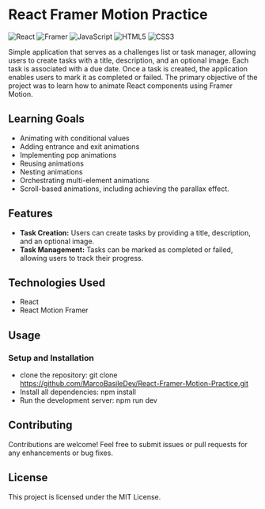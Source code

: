 # React Framer Motion Practice

![React](https://img.shields.io/badge/react-%2320232a.svg?style=for-the-badge&logo=react&logoColor=%2361DAFB)
![Framer](https://img.shields.io/badge/Framer-black?style=for-the-badge&logo=framer&logoColor=blue)
![JavaScript](https://img.shields.io/badge/javascript-%23323330.svg?style=for-the-badge&logo=javascript&logoColor=%23F7DF1E)
![HTML5](https://img.shields.io/badge/html5-%23E34F26.svg?style=for-the-badge&logo=html5&logoColor=white)
![CSS3](https://img.shields.io/badge/css3-%231572B6.svg?style=for-the-badge&logo=css3&logoColor=white)

Simple application that serves as a challenges list or task manager, allowing users to create tasks with a title, description, and an optional image. Each task is associated with a due date. Once a task is created, the application enables users to mark it as completed or failed. The primary objective of the project was to learn how to animate React components using Framer Motion.

## Learning Goals

- Animating with conditional values
- Adding entrance and exit animations
- Implementing pop animations
- Reusing animations
- Nesting animations
- Orchestrating multi-element animations
- Scroll-based animations, including achieving the parallax effect.

## Features

- **Task Creation:** Users can create tasks by providing a title, description, and an optional image.
- **Task Management:** Tasks can be marked as completed or failed, allowing users to track their progress.

## Technologies Used

- React
- React Motion Framer

## Usage

### Setup and Installation

- clone the repository: git clone https://github.com/MarcoBasileDev/React-Framer-Motion-Practice.git
- Install all dependencies: npm install
- Run the development server: npm run dev

## Contributing

Contributions are welcome! Feel free to submit issues or pull requests for any enhancements or bug fixes.

## License

This project is licensed under the MIT License.
